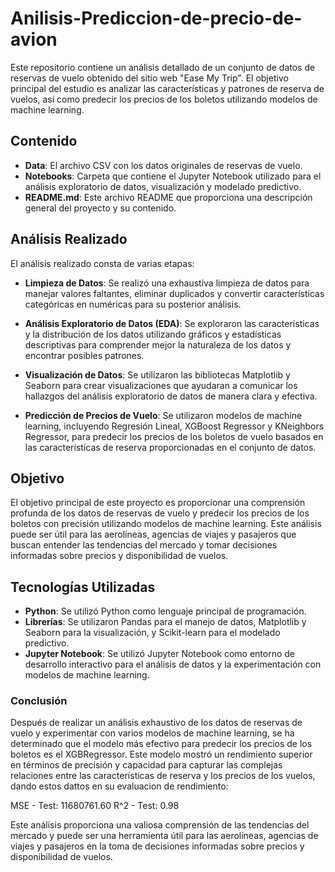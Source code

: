 # Anilisis-Prediccion-de-precio-de-avion

Este repositorio contiene un análisis detallado de un conjunto de datos de reservas de vuelo obtenido del sitio web "Ease My Trip". El objetivo principal del estudio es analizar las características y patrones de reserva de vuelos, así como predecir los precios de los boletos utilizando modelos de machine learning.

## Contenido

- **Data**: El archivo CSV con los datos originales de reservas de vuelo.
- **Notebooks**: Carpeta que contiene el Jupyter Notebook utilizado para el análisis exploratorio de datos, visualización y modelado predictivo.
- **README.md**: Este archivo README que proporciona una descripción general del proyecto y su contenido.

## Análisis Realizado

El análisis realizado consta de varias etapas:

- **Limpieza de Datos**: Se realizó una exhaustiva limpieza de datos para manejar valores faltantes, eliminar duplicados y convertir características categóricas en numéricas para su posterior análisis.
  
- **Análisis Exploratorio de Datos (EDA)**: Se exploraron las características y la distribución de los datos utilizando gráficos y estadísticas descriptivas para comprender mejor la naturaleza de los datos y encontrar posibles patrones.

- **Visualización de Datos**: Se utilizaron las bibliotecas Matplotlib y Seaborn para crear visualizaciones que ayudaran a comunicar los hallazgos del análisis exploratorio de datos de manera clara y efectiva.

- **Predicción de Precios de Vuelo**: Se utilizaron modelos de machine learning, incluyendo Regresión Lineal, XGBoost Regressor y KNeighbors Regressor, para predecir los precios de los boletos de vuelo basados en las características de reserva proporcionadas en el conjunto de datos.

## Objetivo

El objetivo principal de este proyecto es proporcionar una comprensión profunda de los datos de reservas de vuelo y predecir los precios de los boletos con precisión utilizando modelos de machine learning. Este análisis puede ser útil para las aerolíneas, agencias de viajes y pasajeros que buscan entender las tendencias del mercado y tomar decisiones informadas sobre precios y disponibilidad de vuelos.

## Tecnologías Utilizadas

- **Python**: Se utilizó Python como lenguaje principal de programación.
- **Librerías**: Se utilizaron Pandas para el manejo de datos, Matplotlib y Seaborn para la visualización, y Scikit-learn para el modelado predictivo.
- **Jupyter Notebook**: Se utilizó Jupyter Notebook como entorno de desarrollo interactivo para el análisis de datos y la experimentación con modelos de machine learning.

### Conclusión
Después de realizar un análisis exhaustivo de los datos de reservas de vuelo y experimentar con varios modelos de machine learning, se ha determinado que el modelo más efectivo para predecir los precios de los boletos es el XGBRegressor. Este modelo mostró un rendimiento superior en términos de precisión y capacidad para capturar las complejas relaciones entre las características de reserva y los precios de los vuelos, dando estos dattos en su evaluacion de rendimiento:

MSE - Test: 11680761.60 
R^2 - Test: 0.98 

Este análisis proporciona una valiosa comprensión de las tendencias del mercado y puede ser una herramienta útil para las aerolíneas, agencias de viajes y pasajeros en la toma de decisiones informadas sobre precios y disponibilidad de vuelos.

